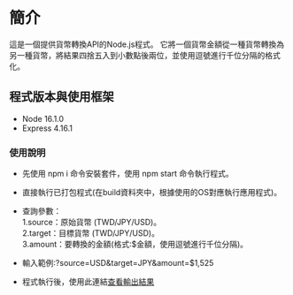 # 簡介

這是一個提供貨幣轉換API的Node.js程式。
它將一個貨幣金額從一種貨幣轉換為另一種貨幣，將結果四捨五入到小數點後兩位，並使用逗號進行千位分隔的格式化。

## 程式版本與使用框架

- Node 16.1.0
- Express 4.16.1

### 使用說明

- 先使用 npm i 命令安裝套件，使用 npm start 命令執行程式。
- 直接執行已打包程式(在build資料夾中，根據使用的OS對應執行應用程式)。

- 查詢參數：<br>
   1.source：原始貨幣 (TWD/JPY/USD)。<br>
   2.target：目標貨幣 (TWD/JPY/USD)。<br>
   3.amount：要轉換的金額(格式:$金額，使用逗號進行千位分隔)。

- 輸入範例:?source=USD&target=JPY&amount=$1,525

- 程式執行後，使用此連結[查看輸出結果](http://localhost:3000/?source=USD&target=JPY&amount=$1,525)